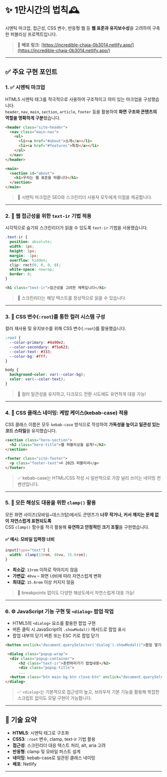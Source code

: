 # ✨ 1만시간의 법칙🕰️

시멘틱 마크업, 접근성, CSS 변수, 반응형 웹 등 **웹 표준과 유지보수성**을 고려하여 구축한 퍼블리싱 프로젝트입니다.

> 🔗 **배포 링크**: [https://incredible-chaja-0b3014.netlify.app/](https://incredible-chaja-0b3014.netlify.app/)

---

## ✅ 주요 구현 포인트

### 1. ✅ 시멘틱 마크업

HTML5 시멘틱 태그를 적극적으로 사용하여 구조적이고 의미 있는 마크업을 구성했습니다.  
`header`, `nav`, `main`, `section`, `article`, `footer` 등을 활용하여 **화면 구조와 콘텐츠의 역할을 명확하게 구분**했습니다.

```html
<header class="site-header">
  <nav class="main-nav">
    <ul>
      <li><a href="#about">소개</a></li>
      <li><a href="#features">특징</a></li>
    </ul>
  </nav>
</header>

<main>
  <section id="about">
    <h1>우리는 웹 표준을 따릅니다</h1>
  </section>
</main>
```

> 📌 시멘틱 마크업은 SEO와 스크린리더 사용자 모두에게 이점을 제공합니다.

---

### 2. 🧏 웹 접근성을 위한 `text-ir` 기법 적용

시각적으로 숨기되 스크린리더가 읽을 수 있도록 `text-ir` 기법을 사용했습니다.

```css
.text-ir {
  position: absolute;
  width: 1px;
  height: 1px;
  margin: -1px;
  overflow: hidden;
  clip: rect(0, 0, 0, 0);
  white-space: nowrap;
  border: 0;
}
```

```html
<h1 class="text-ir">접근성을 고려한 제목입니다</h1>
```

> 📌 스크린리더는 해당 텍스트를 정상적으로 읽을 수 있습니다.

---

### 3. 🎨 CSS 변수(`:root`)를 통한 컬러 시스템 구성

컬러 재사용 및 유지보수를 위해 CSS 변수(`:root`)를 활용했습니다.

```css
:root {
  --color-primary: #4a90e2;
  --color-secondary: #f5a623;
  --color-text: #333;
  --color-bg: #fff;
}

body {
  background-color: var(--color-bg);
  color: var(--color-text);
}
```

> 🎯 컬러 일관성을 유지하고, 다크모드 전환 시도에도 유연하게 대응 가능!

---

### 4. 📛 CSS 클래스 네이밍: 케밥 케이스(kebab-case) 적용

CSS 클래스 이름은 모두 `kebab-case` 방식으로 작성하여 **가독성을 높이고 일관성 있는 코드 스타일**을 유지했습니다.

```html
<section class="hero-section">
  <h2 class="hero-title">웹 퍼블리싱을 쉽게!</h2>
</section>

<footer class="site-footer">
  <p class="footer-text">© 2025 퍼블리셔</p>
</footer>
```

> ✅ kebab-case는 HTML/CSS 작성 시 일반적으로 가장 널리 쓰이는 네이밍 컨벤션입니다.

---

### 5. 🧩 모든 해상도 대응을 위한 `clamp()` 활용

모든 화면 사이즈(모바일~데스크탑)에서도 콘텐츠가 **너무 작거나, 커서 깨지는 문제 없이 자연스럽게 표현되도록**  
CSS `clamp()` 함수를 적극 활용해 **유연하고 안정적인 크기 조절**을 구현했습니다.

#### ✅ 예시: 모바일 입력창 너비

```css
input[type="text"] {
  width: clamp(13rem, 40vw, 15.6rem);
}
```

- **최소값**: `13rem` 이하로 작아지지 않음  
- **가변값**: `40vw` – 화면 너비에 따라 자연스럽게 변화  
- **최대값**: `15.6rem` 이상 커지지 않음

> 📌 breakpoints 없이도 다양한 해상도에서 자연스럽게 대응 가능!

---

### 6. ⚙️ JavaScript 기능 구현 및 `<dialog>` 팝업 작업

- HTML5의 `<dialog>` 요소를 활용한 팝업 구현
- 버튼 클릭 시 JavaScript의 `.showModal()` 메서드로 팝업 표시
- 팝업 내부의 닫기 버튼 또는 ESC 키로 팝업 닫기

```html
<button onclick="document.querySelector('dialog').showModal()">팝업 열기</button>

 <dialog class="popup-wrap">
  <div class="popup-container">
      <h2 class="text-ir">훈련하러가기 팝업내용</h2>
      <div class="popup-title">
      ...
  <button class="btn main-bg-btn close-btn" onclick="document.querySelector('dialog').close()">종료하고 진짜 훈련하러 가기 GO!GO!</button>
</dialog>
```
> ✅ `<dialog>`는 기본적으로 접근성이 높고, 브라우저 기본 기능을 활용해 복잡한 스크립트 없이도 모달 구현이 가능합니다.
---

## 🧠 기술 요약

- **HTML5**: 시멘틱 태그로 구조화
- **CSS3**: `:root` 변수, clamp, text-ir 기법 활용
- **접근성**: 스크린리더 대응 텍스트 처리, alt, aria 고려
- **반응형**: clamp 및 모바일 퍼스트 설계
- **네이밍**: kebab-case로 일관된 클래스 네이밍
- **배포**: Netlify
  
---

